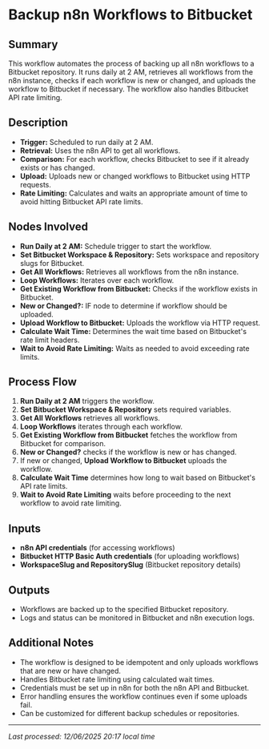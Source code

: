 # Backup n8n Workflows to Bitbucket

## Summary
This workflow automates the process of backing up all n8n workflows to a Bitbucket repository. It runs daily at 2 AM, retrieves all workflows from the n8n instance, checks if each workflow is new or changed, and uploads the workflow to Bitbucket if necessary. The workflow also handles Bitbucket API rate limiting.

## Description
- **Trigger:** Scheduled to run daily at 2 AM.
- **Retrieval:** Uses the n8n API to get all workflows.
- **Comparison:** For each workflow, checks Bitbucket to see if it already exists or has changed.
- **Upload:** Uploads new or changed workflows to Bitbucket using HTTP requests.
- **Rate Limiting:** Calculates and waits an appropriate amount of time to avoid hitting Bitbucket API rate limits.

## Nodes Involved
- **Run Daily at 2 AM:** Schedule trigger to start the workflow.
- **Set Bitbucket Workspace & Repository:** Sets workspace and repository slugs for Bitbucket.
- **Get All Workflows:** Retrieves all workflows from the n8n instance.
- **Loop Workflows:** Iterates over each workflow.
- **Get Existing Workflow from Bitbucket:** Checks if the workflow exists in Bitbucket.
- **New or Changed?:** IF node to determine if workflow should be uploaded.
- **Upload Workflow to Bitbucket:** Uploads the workflow via HTTP request.
- **Calculate Wait Time:** Determines the wait time based on Bitbucket's rate limit headers.
- **Wait to Avoid Rate Limiting:** Waits as needed to avoid exceeding rate limits.

## Process Flow
1. **Run Daily at 2 AM** triggers the workflow.
2. **Set Bitbucket Workspace & Repository** sets required variables.
3. **Get All Workflows** retrieves all workflows.
4. **Loop Workflows** iterates through each workflow.
5. **Get Existing Workflow from Bitbucket** fetches the workflow from Bitbucket for comparison.
6. **New or Changed?** checks if the workflow is new or has changed.
7. If new or changed, **Upload Workflow to Bitbucket** uploads the workflow.
8. **Calculate Wait Time** determines how long to wait based on Bitbucket's API rate limits.
9. **Wait to Avoid Rate Limiting** waits before proceeding to the next workflow to avoid rate limiting.

## Inputs
- **n8n API credentials** (for accessing workflows)
- **Bitbucket HTTP Basic Auth credentials** (for uploading workflows)
- **WorkspaceSlug and RepositorySlug** (Bitbucket repository details)

## Outputs
- Workflows are backed up to the specified Bitbucket repository.
- Logs and status can be monitored in Bitbucket and n8n execution logs.

## Additional Notes
- The workflow is designed to be idempotent and only uploads workflows that are new or have changed.
- Handles Bitbucket rate limiting using calculated wait times.
- Credentials must be set up in n8n for both the n8n API and Bitbucket.
- Error handling ensures the workflow continues even if some uploads fail.
- Can be customized for different backup schedules or repositories.

---
*Last processed: 12/06/2025 20:17 local time*
